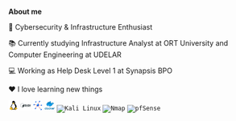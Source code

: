 **About me**

💼 Cybersecurity & Infrastructure Enthusiast

📚 Currently studying Infrastructure Analyst at ORT University and Computer Engineering at UDELAR

💻 Working as Help Desk Level 1 at Synapsis BPO

❤️ I love learning new things

<code><img height="20" alt="Linux" src="https://raw.githubusercontent.com/github/explore/main/topics/linux/linux.png"></code>
<code><img height="20" alt="Bash" src="https://raw.githubusercontent.com/github/explore/main/topics/bash/bash.png"></code>
<code><img height="20" alt="Networking" src="https://raw.githubusercontent.com/github/explore/main/topics/network/network.png"></code>
<code><img height="20" alt="Docker" src="https://raw.githubusercontent.com/github/explore/main/topics/docker/docker.png"></code>
<code><img height="20" alt="Kali Linux" src="https://raw.githubusercontent.com/github/explore/main/topics/kali-linux/kali-linux.png"></code>
<code><img height="20" alt="Nmap" src="https://raw.githubusercontent.com/github/explore/main/topics/nmap/nmap.png"></code>
<code><img height="20" alt="pfSense" src="https://avatars.githubusercontent.com/u/1113950?s=200&v=4"></code>

